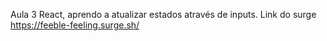 Aula 3 React, aprendo a atualizar estados através de inputs.
Link do surge https://feeble-feeling.surge.sh/
